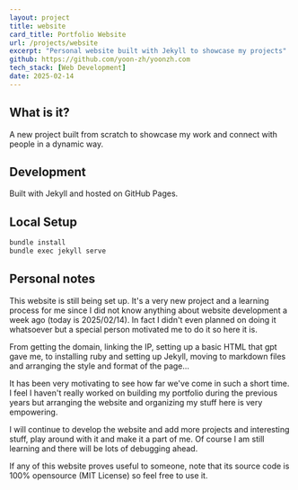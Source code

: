 ```yaml
---
layout: project
title: website
card_title: Portfolio Website
url: /projects/website
excerpt: "Personal website built with Jekyll to showcase my projects"
github: https://github.com/yoon-zh/yoonzh.com
tech_stack: [Web Development]
date: 2025-02-14
---
```


## What is it?

A new project built from scratch to showcase my work and connect with people in a dynamic way.

## Development

Built with Jekyll and hosted on GitHub Pages.

## Local Setup
```bash
bundle install
bundle exec jekyll serve
```

## Personal notes

This website is still being set up. It's a very new project and a learning process for me since I did not know anything about website development a week ago (today is 2025/02/14). In fact I didn't even planned on doing it whatsoever but a special person motivated me to do it so here it is.

From getting the domain, linking the IP, setting up a basic HTML that gpt gave me, to installing ruby and setting up Jekyll, moving to markdown files and arranging the style and format of the page...

It has been very motivating to see how far we've come in such a short time. I feel I haven't really worked on building my portfolio during the previous years but arranging the website and organizing my stuff here is very empowering.

I will continue to develop the website and add more projects and interesting stuff, play around with it and make it a part of me. Of course I am still learning and there will be lots of debugging ahead.

If any of this website proves useful to someone, note that its source code is 100% opensource (MIT License) so feel free to use it. <a href="https://github.com/yoon-zh/yoonzh.com" target="_blank" class="pdf-link"><i class="fab fa-github"></i></a>

<!--Written by Jorge Porras (2025)-->